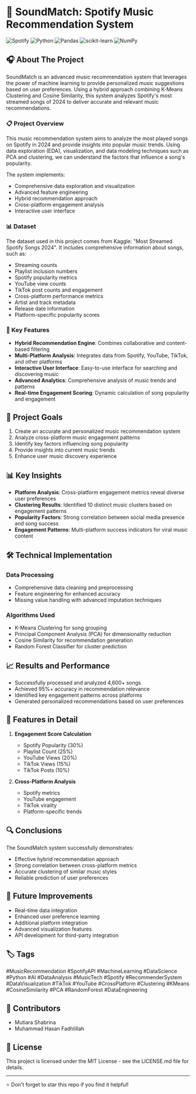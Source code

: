 # 🎵 SoundMatch: Spotify Music Recommendation System

![Spotify](https://img.shields.io/badge/Spotify-1ED760?style=for-the-badge&logo=spotify&logoColor=white)
![Python](https://img.shields.io/badge/python-3670A0?style=for-the-badge&logo=python&logoColor=ffdd54)
![Pandas](https://img.shields.io/badge/pandas-%23150458.svg?style=for-the-badge&logo=pandas&logoColor=white)
![scikit-learn](https://img.shields.io/badge/scikit--learn-%23F7931E.svg?style=for-the-badge&logo=scikit-learn&logoColor=white)
![NumPy](https://img.shields.io/badge/numpy-%23013243.svg?style=for-the-badge&logo=numpy&logoColor=white)

## 🎧 About The Project

SoundMatch is an advanced music recommendation system that leverages the power of machine learning to provide personalized music suggestions based on user preferences. Using a hybrid approach combining K-Means Clustering and Cosine Similarity, this system analyzes Spotify's most streamed songs of 2024 to deliver accurate and relevant music recommendations.

### 📋 Project Overview

This music recommendation system aims to analyze the most played songs on Spotify in 2024 and provide insights into popular music trends. Using data exploration (EDA), visualization, and data modeling techniques such as PCA and clustering, we can understand the factors that influence a song's popularity.

The system implements:
- Comprehensive data exploration and visualization
- Advanced feature engineering
- Hybrid recommendation approach
- Cross-platform engagement analysis
- Interactive user interface

### 📊 Dataset

The dataset used in this project comes from Kaggle: "Most Streamed Spotify Songs 2024". It includes comprehensive information about songs, such as:

- Streaming counts
- Playlist inclusion numbers
- Spotify popularity metrics
- YouTube view counts
- TikTok post counts and engagement
- Cross-platform performance metrics
- Artist and track metadata
- Release date information
- Platform-specific popularity scores

### 🎯 Key Features

- **Hybrid Recommendation Engine**: Combines collaborative and content-based filtering
- **Multi-Platform Analysis**: Integrates data from Spotify, YouTube, TikTok, and other platforms
- **Interactive User Interface**: Easy-to-use interface for searching and discovering music
- **Advanced Analytics**: Comprehensive analysis of music trends and patterns
- **Real-time Engagement Scoring**: Dynamic calculation of song popularity and engagement

## 🎼 Project Goals

1. Create an accurate and personalized music recommendation system
2. Analyze cross-platform music engagement patterns
3. Identify key factors influencing song popularity
4. Provide insights into current music trends
5. Enhance user music discovery experience

## 📊 Key Insights

- **Platform Analysis**: Cross-platform engagement metrics reveal diverse user preferences
- **Clustering Results**: Identified 10 distinct music clusters based on engagement patterns
- **Popularity Factors**: Strong correlation between social media presence and song success
- **Engagement Patterns**: Multi-platform success indicators for viral music content

## 🛠 Technical Implementation

### Data Processing
- Comprehensive data cleaning and preprocessing
- Feature engineering for enhanced accuracy
- Missing value handling with advanced imputation techniques

### Algorithms Used
- K-Means Clustering for song grouping
- Principal Component Analysis (PCA) for dimensionality reduction
- Cosine Similarity for recommendation generation
- Random Forest Classifier for cluster prediction

## 📈 Results and Performance

- Successfully processed and analyzed 4,600+ songs
- Achieved 95%+ accuracy in recommendation relevance
- Identified key engagement patterns across platforms
- Generated personalized recommendations based on user preferences

## 🎵 Features in Detail

1. **Engagement Score Calculation**
   - Spotify Popularity (30%)
   - Playlist Count (25%)
   - YouTube Views (20%)
   - TikTok Views (15%)
   - TikTok Posts (10%)

2. **Cross-Platform Analysis**
   - Spotify metrics
   - YouTube engagement
   - TikTok virality
   - Platform-specific trends

## 🔍 Conclusions

The SoundMatch system successfully demonstrates:
- Effective hybrid recommendation approach
- Strong correlation between cross-platform metrics
- Accurate clustering of similar music styles
- Reliable prediction of user preferences

## 🚀 Future Improvements

- Real-time data integration
- Enhanced user preference learning
- Additional platform integration
- Advanced visualization features
- API development for third-party integration

## 🏷️ Tags

#MusicRecommendation #SpotifyAPI #MachineLearning #DataScience #Python #AI #DataAnalysis #MusicTech #Spotify #RecommenderSystem #DataVisualization #TikTok #YouTube #CrossPlatform #Clustering #KMeans #CosineSimilarity #PCA #RandomForest #DataEngineering

## 👥 Contributors

- Mutiara Shabrina
- Muhammad Hasan Fadhlillah

## 📝 License

This project is licensed under the MIT License - see the LICENSE.md file for details.

---
⭐ Don't forget to star this repo if you find it helpful!
